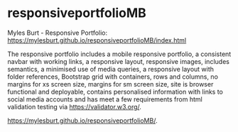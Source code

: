 # responsiveportfolioMB

Myles Burt - Responsive Portfolio:
https://mylesburt.github.io/responsiveportfolioMB/index.html

The responsive portfolio includes a mobile responsive portfolio, a consistent navbar with working links, a responsive layout, responsive images, includes semantics, a minimised use of media queries, a responsive layout with folder references, Bootstrap grid with containers, rows and columns, no margins for xs screen size, margins for sm screen size, site is browser functional and deployable, contains personalised information with links to social media accounts and has meet a few requirements from html validation testing via https://validator.w3.org/.

https://mylesburt.github.io/responsiveportfolioMB/.